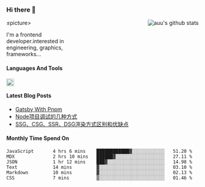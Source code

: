 <!--
**zhaohuanyuu/zhaohuanyuu** is a ✨ _special_ ✨ repository because its `README.md` (this file) appears on your GitHub profile.
-->

### Hi there 👋
≤picture>
  <source media="(prefers-color-scheme: dark)" srcset="https://github-readme-stats.vercel.app/api?username=zhaohuanyuu&count_private=true&show_icons=true&theme=material-palenight"></source>
  <img align="right" src="https://github-readme-stats.vercel.app/api?username=zhaohuanyuu&count_private=true&show_icons=true" alt="auu's github stats" />
</picture>

<p style="width:45%">I'm a frontend developer.interested in engineering, graphics, frameworks...</p>

#### Languages And Tools

<img align="left" height="20" src="https://skillicons.dev/icons?i=js,ts,nodejs,react,vue,gatsby,materialui,graphql,nestjs,electron,flutter" />

</br>

#### Latest Blog Posts
<!-- BLOG-POST-LIST:START -->
- [Gatsby With Pnpm](https://zhy.gatsbyjs.io/blog/gatsby-pnpm)
- [Node项目调试的几种方式](https://zhy.gatsbyjs.io/blog/node-debug)
- [SSG、CSG、SSR、DSG渲染方式区别和优缺点](https://zhy.gatsbyjs.io/blog/site-rendering)
<!-- BLOG-POST-LIST:END -->

#### Monthly Time Spend On
<!--START_SECTION:waka-->

```text
JavaScript       4 hrs 6 mins    ████████████▓░░░░░░░░░░░░   51.20 %
MDX              2 hrs 10 mins   ██████▓░░░░░░░░░░░░░░░░░░   27.11 %
JSON             1 hr 12 mins    ███▓░░░░░░░░░░░░░░░░░░░░░   14.98 %
Text             14 mins         ▓░░░░░░░░░░░░░░░░░░░░░░░░   03.10 %
Markdown         10 mins         ▓░░░░░░░░░░░░░░░░░░░░░░░░   02.13 %
CSS              7 mins          ▒░░░░░░░░░░░░░░░░░░░░░░░░   01.46 %
```

<!--END_SECTION:waka-->
